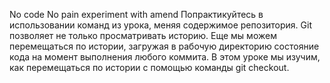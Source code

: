 No code No pain
experiment with amend
Попрактикуйтесь в
использовании команд из урока,
меняя содержимое репозитория.
Git позволяет не только просматривать историю. 
Еще мы можем перемещаться по истории, загружая в рабочую директорию состояние кода на момент выполнения любого коммита.
В этом уроке мы изучим, как перемещаться по истории с помощью команды git checkout.
